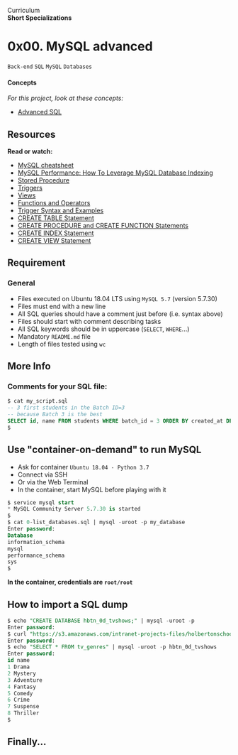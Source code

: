 Curriculum <br>
**Short Specializations** <br>

# 0x00. MySQL advanced

`Back-end` `SQL` `MySQL` `Databases`

#### Concepts

_For this project, look at these concepts:_

* [Advanced SQL](https://www.intranet.alxswe.com/concepts/555)

## Resources

**Read or watch:**

* [MySQL cheatsheet](https://www.devhints.io/mysql)
* [MySQL Performance: How To Leverage MySQL Database Indexing](https://www.liquidweb.com/kb/mysql-optimization-how-to-leverage-mysql-database-indexing/)
* [Stored Procedure](https://www.w3resource.com/mysql/mysql-procedure.php)
* [Triggers](https://www.w3resource.com/mysql/mysql-triggers.php)
* [Views](https://www.w3resource.com/mysql/mysql-views.php)
* [Functions and Operators](https://dev.mysql.com/doc/refman/5.7/en/functions.html)
* [Trigger Syntax and Examples](https://dev.mysql.com/doc/refman/5.7/en/trigger-syntax.html)
* [CREATE TABLE Statement](https://dev.mysql.com/doc/refman/5.7/en/create-table.html)
* [CREATE PROCEDURE and CREATE FUNCTION Statements](https://dev.mysql.com/doc/refman/5.7/en/create-procedure.html)
* [CREATE INDEX Statement](https://dev.mysql.com/doc/refman/5.7/en/create-index.html)
* [CREATE VIEW Statement](https://dev.mysql.com/doc/refman/5.7/en/create-view.html)

## Requirement

### General

* Files executed on Ubuntu 18.04 LTS using `MySQL 5.7` (version 5.7.30)
* Files must end with a new line
* All SQL queries should have a comment just before (i.e. syntax above)
* Files should start with comment describing tasks
* All SQL keywords should be in uppercase (`SELECT`, `WHERE`...)
* Mandatory `README.md` file
* Length of files tested using `wc`

## More Info

### Comments for your SQL file:

```sql
$ cat my_script.sql
-- 3 first students in the Batch ID=3
-- because Batch 3 is the best
SELECT id, name FROM students WHERE batch_id = 3 ORDER BY created_at DESC LIMIT 3;
$
```

## Use "container-on-demand" to run MySQL

* Ask for container `Ubuntu 18.04 - Python 3.7`
* Connect via SSH
* Or via the Web Terminal
* In the container, start MySQL before playing with it

```sql
$ service mysql start
* MySQL Community Server 5.7.30 is started
$
$ cat 0-list_databases.sql | mysql -uroot -p my_database
Enter password:
Database
information_schema
mysql
performance_schema
sys
$
```

**In the container, credentials are `root/root`**

## How to import a SQL dump

```sql
$ echo "CREATE DATABASE hbtn_0d_tvshows;" | mysql -uroot -p
Enter password:
$ curl "https://s3.amazonaws.com/intranet-projects-files/holbertonschool-higher-level_programming+/274/hbtn_0d_tvshows.sql" -s | mysql -uroot -p hbtn_0d_tvshows
Enter password:
$ echo "SELECT * FROM tv_genres" | mysql -uroot -p hbtn_0d_tvshows
Enter password:
id name
1 Drama
2 Mystery
3 Adventure
4 Fantasy
5 Comedy
6 Crime
7 Suspense
8 Thriller
$
```

## Finally...

